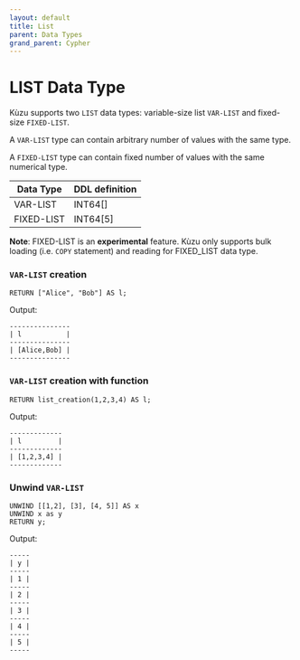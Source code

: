 ```yaml
---
layout: default
title: List
parent: Data Types
grand_parent: Cypher
---
```


# LIST Data Type
Kùzu supports two `LIST` data types: variable-size list `VAR-LIST` and fixed-size `FIXED-LIST`.

A `VAR-LIST` type can contain arbitrary number of values with the same type.

A `FIXED-LIST` type can contain fixed number of values with the same numerical type.


| Data Type | DDL definition
| --- | --- | 
| VAR-LIST | INT64[] |
| FIXED-LIST | INT64[5] |

**Note**: FIXED-LIST is an **experimental** feature. Kùzu only supports bulk loading (i.e. `COPY` statement) and reading for FIXED_LIST data type.

### `VAR-LIST` creation
```
RETURN ["Alice", "Bob"] AS l;
```
Output:
```
---------------
| l           |
---------------
| [Alice,Bob] |
---------------
```

### `VAR-LIST` creation with function
```
RETURN list_creation(1,2,3,4) AS l;
```
Output:
```
-------------
| l         |
-------------
| [1,2,3,4] |
-------------
```

### Unwind `VAR-LIST`
```
UNWIND [[1,2], [3], [4, 5]] AS x 
UNWIND x as y 
RETURN y;
```
Output:
```
-----
| y |
-----
| 1 |
-----
| 2 |
-----
| 3 |
-----
| 4 |
-----
| 5 |
-----
```
